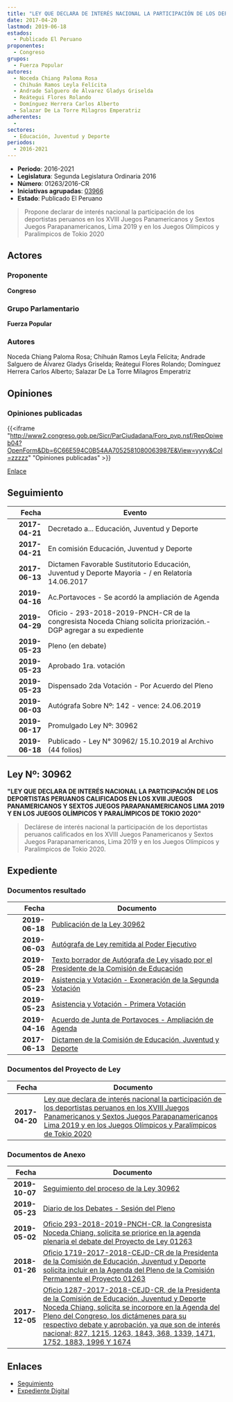 ```yaml
---
title: "LEY QUE DECLARA DE INTERÉS NACIONAL LA PARTICIPACIÓN DE LOS DEPORTISTAS PERUANOS EN LOS XVIII JUEGOS PANAMERICANOS Y SEXTOS JUEGOS PARAPANAMERICANOS LIMA 2019 Y EN LOS JUEGOS OLÍMPICOS Y PARALÍMPICOS DE TOKIO 2020"
date: 2017-04-20
lastmod: 2019-06-18
estados: 
  - Publicado El Peruano
proponentes: 
  - Congreso
grupos: 
  - Fuerza Popular
autores: 
  - Noceda Chiang Paloma Rosa
  - Chihuán Ramos Leyla Felícita
  - Andrade Salguero de Álvarez Gladys Griselda
  - Reátegui Flores Rolando
  - Domínguez Herrera Carlos Alberto
  - Salazar De La Torre Milagros Emperatriz
adherentes: 
  - 
sectores: 
  - Educación, Juventud y Deporte
periodos: 
  - 2016-2021
---
```


- **Periodo**: 2016-2021
- **Legislatura**: Segunda Legislatura Ordinaria 2016
- **Número**: 01263/2016-CR
- **Iniciativas agrupadas**: [03966](../../03900/03966)
- **Estado**: Publicado El Peruano

> Propone declarar de interés nacional la participación de los deportistas peruanos en los XVIII Juegos Panamericanos y Sextos Juegos Parapanamericanos, Lima 2019 y en los Juegos Olímpicos y Paralímpicos de Tokio 2020


## Actores

### Proponente

**Congreso**

### Grupo Parlamentario

**Fuerza Popular**

### Autores

Noceda Chiang Paloma Rosa; Chihuán Ramos Leyla Felícita; Andrade Salguero de Álvarez Gladys Griselda; Reátegui Flores Rolando; Domínguez Herrera Carlos Alberto; Salazar De La Torre Milagros Emperatriz


## Opiniones

### Opiniones publicadas

{{<iframe "http://www2.congreso.gob.pe/Sicr/ParCiudadana/Foro_pvp.nsf/RepOpiweb04?OpenForm&Db=6C66E594C0B54AA7052581080063987E&View=yyyy&Col=zzzzz" "Opiniones publicadas" >}}

[Enlace](http://www2.congreso.gob.pe/Sicr/ParCiudadana/Foro_pvp.nsf/RepOpiweb04?OpenForm&Db=6C66E594C0B54AA7052581080063987E&View=yyyy&Col=zzzzz)

## Seguimiento

| Fecha | Evento |
|------:|--------|
| **2017-04-21** | Decretado a... Educación, Juventud y Deporte|
| **2017-04-21** | En comisión Educación, Juventud y Deporte|
| **2017-06-13** | Dictamen Favorable Sustitutorio Educación, Juventud y Deporte Mayoria - / en Relatoría 14.06.2017|
| **2019-04-16** | Ac.Portavoces - Se acordó la ampliación de Agenda|
| **2019-04-29** | Oficio - 293-2018-2019-PNCH-CR de la congresista Noceda Chiang solicita priorización.- DGP agregar a su expediente|
| **2019-05-23** | Pleno (en debate)|
| **2019-05-23** | Aprobado 1ra. votación|
| **2019-05-23** | Dispensado 2da Votación - Por Acuerdo del Pleno|
| **2019-06-03** | Autógrafa Sobre Nº: 142 - vence: 24.06.2019|
| **2019-06-17** | Promulgado Ley Nº: 30962|
| **2019-06-18** | Publicado - Ley N° 30962/ 15.10.2019 al Archivo (44 folios)|

## Ley Nº: 30962

**"LEY QUE DECLARA DE INTERÉS NACIONAL LA PARTICIPACIÓN DE LOS DEPORTISTAS PERUANOS CALIFICADOS EN LOS XVIII JUEGOS PANAMERICANOS Y SEXTOS JUEGOS PARAPANAMERICANOS LIMA 2019 Y EN LOS JUEGOS OLÍMPICOS Y PARALÍMPICOS DE TOKIO 2020"**

> Declárese de interés nacional la participación de los deportistas peruanos calificados en los XVIII Juegos Panamericanos y Sextos Juegos Parapanamericanos, Lima 2019 y en los Juegos Olímpicos y Paralímpicos de Tokio 2020.


## Expediente


### Documentos resultado

| Fecha | Documento |
|------:|--------|
| **2019-06-18** | [Publicación de la Ley 30962](http://www.leyes.congreso.gob.pe/Documentos/2016_2021/ADLP/Normas_Legales/30962-LEY.pdf) |
| **2019-06-03** | [Autógrafa de Ley remitida al Poder Ejecutivo](http://www.leyes.congreso.gob.pe/Documentos/2016_2021/ADLP/Texto_Aprobado/AU0126320190603.pdf) |
| **2019-05-28** | [Texto borrador de Autógrafa de Ley visado por el Presidente de la Comisión de Educación](http://www.leyes.congreso.gob.pe/Documentos/2016_2021/Texto_Borrador_de_Autografa/BAU0126320190528.pdf) |
| **2019-05-23** | [Asistencia y Votación - Exoneración de la Segunda Votación](http://www.leyes.congreso.gob.pe/Documentos/2016_2021/Asistencia_y_Votacion/Proyectos_de_Ley/Exoneracion_de_Segunda_Votacion/ESV0126320190523.PDF) |
| **2019-05-23** | [Asistencia y Votación - Primera Votación](http://www.leyes.congreso.gob.pe/Documentos/2016_2021/Asistencia_y_Votacion/Proyectos_de_Ley/AV0126320190523.pdf) |
| **2019-04-16** | [Acuerdo de Junta de Portavoces - Ampliación de Agenda](http://www.leyes.congreso.gob.pe/Documentos/2016_2021/Acuerdos/Junta_Portavoces/AJP_PL01263_20190416.pdf) |
| **2017-06-13** | [Dictamen de la Comisión de Educación, Juventud y Deporte](http://www.leyes.congreso.gob.pe/Documentos/2016_2021/Dictamenes/Proyectos_de_Ley/01263DC10MAY20170613.pdf) |

### Documentos del Proyecto de Ley

| Fecha | Documento |
|------:|--------|
| **2017-04-20** | [Ley que declara de interés nacional la participación de los deportistas peruanos en los XVIII Juegos Panamericanos y Sextos Juegos Parapanamericanos Lima 2019 y en los Juegos Olímpicos y Paralímpicos de Tokio 2020](http://www.leyes.congreso.gob.pe/Documentos/2016_2021/Proyectos_de_Ley_y_de_Resoluciones_Legislativas/PL0126320170420.pdf) |

### Documentos de Anexo

| Fecha | Documento |
|------:|--------|
| **2019-10-07** | [Seguimiento del proceso de la Ley 30962](http://www.leyes.congreso.gob.pe/Documentos/2016_2021/Seguimiento_de_Proyectos_de_Ley/01263PL20191007.pdf) |
| **2019-05-23** | [Diario de los Debates - Sesión del Pleno](http://www2.congreso.gob.pe/Sicr/DiarioDebates/Publicad.nsf/SesionesPleno/05256D6E0073DFE90525840400716710/$FILE/SLO-2018-10.pdf) |
| **2019-05-02** | [Oficio 293-2018-2019-PNCH-CR, la Congresista Noceda Chiang, solicita se priorice en la agenda plenaria el debate del Proyecto de Ley 01263](http://www.leyes.congreso.gob.pe/Documentos/2016_2021/Oficios/Congresistas/OFICIO-293-2018-2019-PNCH-CR.pdf) |
| **2018-01-26** | [Oficio 1719-2017-2018-CEJD-CR de la Presidenta de la Comisión de Educación, Juventud y Deporte solicita incluir en la Agenda del Pleno de la Comisión Permanente el Proyecto 01263](http://www.leyes.congreso.gob.pe/Documentos/2016_2021/Oficios/Comisiones_Ordinarias/OFICIO-1719-2017-2018-CEJD-CR.pdf) |
| **2017-12-05** | [Oficio 1287-2017-2018-CEJD-CR, de la Presidenta de la Comisión de Educación, Juventud y Deporte Noceda Chiang, solicita se incorpore en la Agenda del Pleno del Congreso, los dictámenes para su respectivo debate y aprobación, ya que son de interés nacional; 827, 1215, 1263, 1843, 368, 1339, 1471, 1752, 1883, 1996 Y 1674](http://www.leyes.congreso.gob.pe/Documentos/2016_2021/Oficios/Comisiones_Ordinarias/OFICIO-1287-2017-2018-CEJD-CR.pdf) |

## Enlaces 

- [Seguimiento](http://www2.congreso.gob.pe/Sicr/TraDocEstProc/CLProLey2016.nsf/f7fff46988ca05b1052578e100829cc7/fc5ef4b2c216c5550525810800691afb?OpenDocument)
- [Expediente Digital](http://www2.congreso.gob.pe/Sicr/TraDocEstProc/CLProLey2016.nsf/f7fff46988ca05b1052578e100829cc7/fc5ef4b2c216c5550525810800691afb?OpenDocument&Click=05257FB7005EB655.eb71d0cf91d8294e05256cdf006b5706/$Body/0.1C6C)
